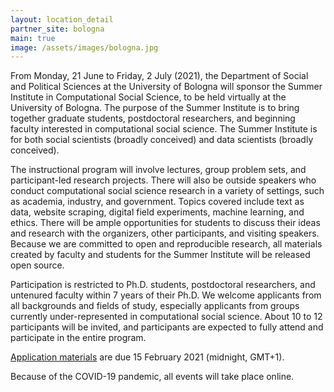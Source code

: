 ```yaml
---
layout: location_detail
partner_site: bologna
main: true
image: /assets/images/bologna.jpg
---
```


From Monday, 21 June to Friday, 2 July (2021), the Department of Social and Political Sciences at the University of Bologna will sponsor the Summer Institute in Computational Social Science, to be held virtually at the University of Bologna. The purpose of the Summer Institute is to bring together graduate students, postdoctoral researchers, and beginning faculty interested in computational social science. The Summer Institute is for both social scientists (broadly conceived) and data scientists (broadly conceived).

The instructional program will involve lectures, group problem sets, and participant-led research projects. There will also be outside speakers who conduct computational social science research in a variety of settings, such as academia, industry, and government. Topics covered include text as data, website scraping, digital field experiments, machine learning, and ethics. There will be ample opportunities for students to discuss their ideas and research with the organizers, other participants, and visiting speakers. Because we are committed to open and reproducible research, all materials created by faculty and students for the Summer Institute will be released open source.

Participation is restricted to Ph.D. students, postdoctoral researchers, and untenured faculty within 7 years of their Ph.D. We welcome applicants from all backgrounds and fields of study, especially applicants from groups currently under-represented in computational social science. About 10 to 12 participants will be invited, and participants are expected to fully attend and participate in the entire program.

[Application materials](https://compsocialscience.github.io/summer-institute/2021/bologna/apply) are due 15 February 2021 (midnight, GMT+1).

Because of the COVID-19 pandemic, all events will take place online.
